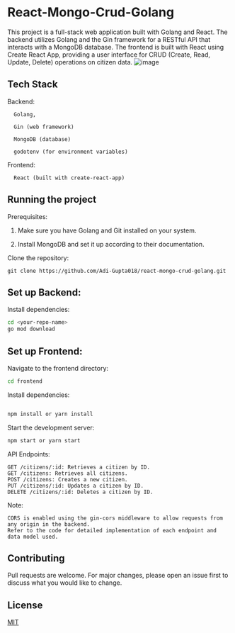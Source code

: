 # React-Mongo-Crud-Golang

This project is a full-stack web application built with Golang and React. The backend utilizes Golang and the Gin framework for a RESTful API that interacts with a MongoDB database. The frontend is built with React using Create React App, providing a user interface for CRUD (Create, Read, Update, Delete) operations on citizen data.
![image](https://github.com/Adi-Gupta018/react-mongo-crud-golang/assets/94818088/f8fe2c15-afe2-4085-b09d-9c5e3d9aef22)


## Tech Stack

Backend:
```
  Golang,

  Gin (web framework)

  MongoDB (database)

  godotenv (for environment variables)
```
Frontend:
```
  React (built with create-react-app)
```

## Running the project


Prerequisites:

1. Make sure you have Golang and Git installed on your system.

 2. Install MongoDB and set it up according to their documentation.

Clone the repository:

    git clone https://github.com/Adi-Gupta018/react-mongo-crud-golang.git

## Set up Backend:

  Install dependencies:
```Bash
cd <your-repo-name>
go mod download
```

## Set up Frontend:

   Navigate to the frontend directory:
```Bash   
cd frontend
```
Install dependencies:
```Bash

npm install or yarn install
```
Start the development server:
```Bash
npm start or yarn start
```

API Endpoints:

    GET /citizens/:id: Retrieves a citizen by ID.
    GET /citizens: Retrieves all citizens.
    POST /citizens: Creates a new citizen.
    PUT /citizens/:id: Updates a citizen by ID.
    DELETE /citizens/:id: Deletes a citizen by ID.

Note:

    CORS is enabled using the gin-cors middleware to allow requests from any origin in the backend.
    Refer to the code for detailed implementation of each endpoint and data model used.


## Contributing

Pull requests are welcome. For major changes, please open an issue first
to discuss what you would like to change.


## License

[MIT](https://choosealicense.com/licenses/mit/)
